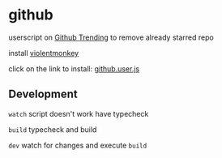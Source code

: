 # github

userscript on [Github Trending](https://github.com/trending) to remove already starred repo

install [violentmonkey](https://violentmonkey.github.io/get-it/#webextension-compatible-browsers)

click on the link to install: [github.user.js](src/github.user.js?raw=1)

## Development

`watch` script doesn't work have typecheck

`build` typecheck and build

`dev` watch for changes and execute `build`
